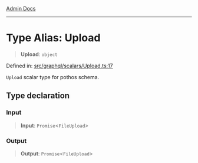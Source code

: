 [Admin Docs](/)

***

# Type Alias: Upload

> **Upload**: `object`

Defined in: [src/graphql/scalars/Upload.ts:17](https://github.com/PalisadoesFoundation/talawa-api/blob/be5955174726b793a9d0896706e81c3e939858bf/src/graphql/scalars/Upload.ts#L17)

`Upload` scalar type for pothos schema.

## Type declaration

### Input

> **Input**: `Promise`\<`FileUpload`\>

### Output

> **Output**: `Promise`\<`FileUpload`\>

